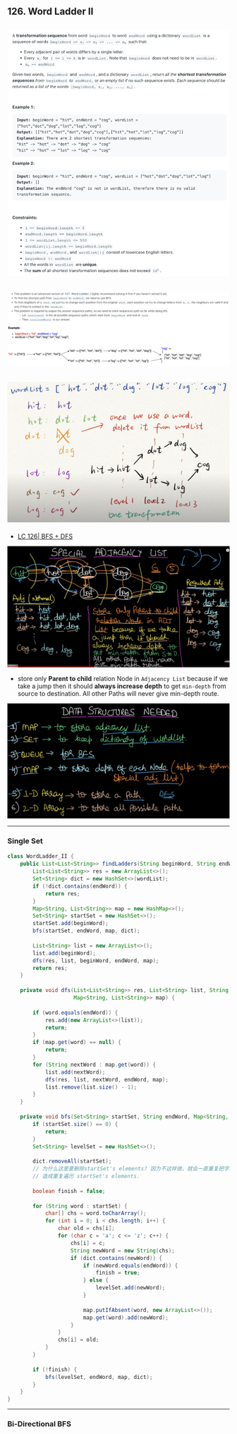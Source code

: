 ## 126. Word Ladder II
![](img/2023-01-02-10-52-03.png)
---
![](img/2023-01-02-10-55-07.png)
---
![](img/2023-01-02-10-59-01.png)
---

- [LC 126| BFS + DFS](https://youtu.be/mIZJIuMpI2M?t=566)

![](img/2023-06-17-16-17-07.png)

- store only **Parent to child** relation Node in `Adjacency List` because if we take a jump then it should 
  **always increase depth** to get `min-depth` from source to destination. All other Paths will never give
  min-depth route. 


![](img/2023-06-17-16-46-25.png)


---
### Single Set

```java
class WordLadder_II {
    public List<List<String>> findLadders(String beginWord, String endWord, List<String> wordList) {
        List<List<String>> res = new ArrayList<>();
        Set<String> dict = new HashSet<>(wordList);
        if (!dict.contains(endWord)) {
            return res;
        }
        Map<String, List<String>> map = new HashMap<>();
        Set<String> startSet = new HashSet<>();
        startSet.add(beginWord);
        bfs(startSet, endWord, map, dict);

        List<String> list = new ArrayList<>();
        list.add(beginWord);
        dfs(res, list, beginWord, endWord, map);
        return res;
    }

    private void dfs(List<List<String>> res, List<String> list, String word, String endWord,
                     Map<String, List<String>> map) {

        if (word.equals(endWord)) {
            res.add(new ArrayList<>(list));
            return;
        }
        if (map.get(word) == null) {
            return;
        }
        for (String nextWord : map.get(word)) {
            list.add(nextWord);
            dfs(res, list, nextWord, endWord, map);
            list.remove(list.size() - 1);
        }
    }

    private void bfs(Set<String> startSet, String endWord, Map<String, List<String>> map, Set<String> dict) {
        if (startSet.size() == 0) {
            return;
        }
        Set<String> levelSet = new HashSet<>();

        dict.removeAll(startSet);
        // 为什么这里要删除startSet's elements? 因为不这样做，就会一直重复把字典里的元素添加到startSet里,
        // 造成重复遍历 startSet's elements.

        boolean finish = false;

        for (String word : startSet) {
            char[] chs = word.toCharArray();
            for (int i = 0; i < chs.length; i++) {
                char old = chs[i];
                for (char c = 'a'; c <= 'z'; c++) {
                    chs[i] = c;
                    String newWord = new String(chs);
                    if (dict.contains(newWord)) {
                        if (newWord.equals(endWord)) {
                            finish = true;
                        } else {
                            levelSet.add(newWord);
                        }

                        map.putIfAbsent(word, new ArrayList<>());
                        map.get(word).add(newWord);
                    }
                }
                chs[i] = old;
            }
        }

        if (!finish) {
            bfs(levelSet, endWord, map, dict);
        }
    }
}
```
---

### Bi-Directional BFS
